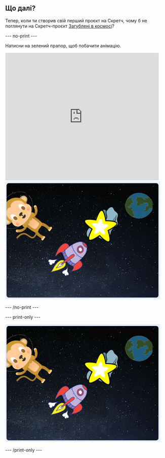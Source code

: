 ## Що далі?

Тепер, коли ти створив свій перший проєкт на Скретч, чому б не поглянути на Скретч-проєкт [Загублені в космосі](https://projects.raspberrypi.org/en/projects/lost-in-space?utm_source=pathway&utm_medium=whatnext&utm_campaign=projects)?

\--- no-print \---

Натисни на зелений прапор, щоб побачити анімацію.

<div class="scratch-preview">
  <iframe allowtransparency="true" width="485" height="402" src="https://scratch.mit.edu/projects/embed/276873231/?autostart=false" frameborder="0" scrolling="no"></iframe>
  <img src="images/space-final.png">
</div>

\--- /no-print \---

\--- print-only \---

![Завершений проєкт](images/space-final.png)

\--- /print-only \---